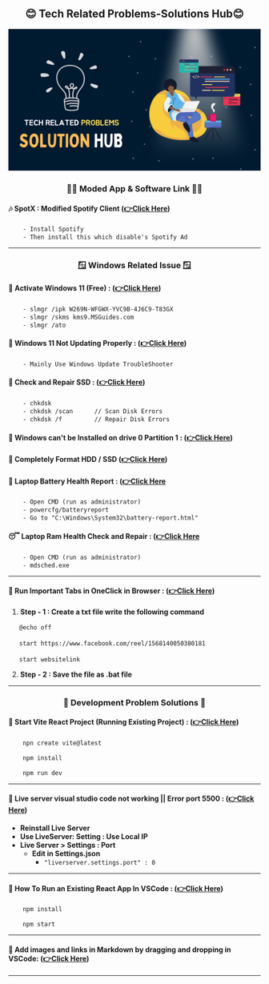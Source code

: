 
<div align = "center">

## 😊 Tech Related Problems-Solutions Hub😊

<img src = "back.png">

</div>

<div align = "center">

### 👩‍💻 Moded App & Software Link 👩‍💻


</div>

#### 🎶 SpotX : Modified Spotify Client **([👉Click Here](https://github.com/amd64fox/SpotX))**
```code
    - Install Spotify
    - Then install this which disable's Spotify Ad
```
<hr>

<div align = "center">

### 🪟 Windows Related Issue 🪟


</div>

#### 🧠 Activate Windows 11 (Free) : **([👉Click Here](https://youtu.be/gLpVYYd-8VY))**
```code
    - slmgr /ipk W269N-WFGWX-YVC9B-4J6C9-T83GX
    - slmgr /skms kms9.MSGuides.com
    - slmgr /ato
```


#### 🧠 Windows 11 Not Updating Properly : **([👉Click Here](https://youtu.be/ho5RY2IwqOEY))**
```code
    - Mainly Use Windows Update TroubleShooter
```

#### 🥵 Check and Repair SSD : **([👉Click Here](https://www.cdw.com/content/cdw/en/articles/hardware/how-to-check-hard-drive-health.html#:~:text=Windows%20Chkdsk&text=Type%20%22cmd%22%20into%20the%20search,%22chkdsk%22%20and%20hit%20enter.))**
```code
    - chkdsk 
    - chkdsk /scan      // Scan Disk Errors
    - chkdsk /f         // Repair Disk Errors
```


#### 🥵 Windows can't be Installed on drive 0 Partition 1 : **([👉Click Here](https://youtu.be/mBNYPNuIYWo))**

#### 🥵 Completely Format HDD / SSD **([👉Click Here](https://youtu.be/mBNYPNuIYWo))**

#### 🫠 Laptop Battery Health Report : **([👉Click Here](https://www.instagram.com/reel/CtMQY1gAUvU/?igshid=MzRlODBiNWFlZA%3D%3D)**
```code
    - Open CMD (run as administrator)
    - powercfg/batteryreport
    - Go to "C:\Windows\System32\battery-report.html"
```

#### 😴 Laptop Ram Health Check and Repair : **([👉Click Here](https://www.instagram.com/reel/CtMQY1gAUvU/?igshid=MzRlODBiNWFlZA%3D%3D)**
```code
    - Open CMD (run as administrator)
    - mdsched.exe
```

<hr>




#### 🧠 Run Important Tabs in OneClick in Browser : **([👉Click Here](https://www.facebook.com/reel/1568140050380181))**

1. **Step - 1 : Create a txt file write the following command**
```code
   @echo off

   start https://www.facebook.com/reel/1568140050380181

   start websitelink
```

2. **Step - 2 : Save the file as .bat file**


<hr>

<div align = "center">



### 🍂 Development Problem Solutions 🍂


</div>

#### 🧠 Start Vite React Project (Running Existing Project) : **([👉Click Here](https://www.youtube.com/watch?v=vr-I2HIVmTw))**
```code
    npn create vite@latest
```
```code
    npm install
```
```code
    npm run dev
```
<hr>

#### 🧠 Live server visual studio code not working || Error port 5500 : **([👉Click Here](https://www.youtube.com/watch?v=AbeUIvinBwQ))**

- **Reinstall Live Server**
- **Use LiveServer: Setting : Use Local IP**
- **Live Server > Settings : Port**
    - **Edit in Settings.json**
        - `"liverserver.settings.port" : 0`


<hr>


#### 🧠 How To Run an Existing React App In VSCode : **([👉Click Here](https://youtu.be/WIBSPhffOHI?si=DNfPizYZbPL8Si3g))**
```code
    npm install
```
```code
    npm start
```

<hr>

#### 🧠 Add images and links in Markdown by dragging and dropping in VSCode: **([👉Click Here](https://www.youtube.com/watch?v=jpeh1WorrWM))**


<hr>


